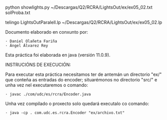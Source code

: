 
python showlights.py ~/Descargas/Q2/RCRA/LightsOut/ex/ex05_02.txt solProba.txt

telingo LightsOutParalell.lp ~/Descargas/Q2/RCRA/LightsOut/ex/ex05_02.lp




Documento elaborado en conxunto por:

    · Daniel Olañeta Fariña
    · Ángel Álvarez Rey



Esta práctica foi elaborada en java (versión 11.0.9).


INSTRUCIÓNS DE EXECUCIÓN:


Para executar esta práctica necesitamos ter de antemán un directorio "ex/" que conteña as entradas do encoder; situarémonos
no directorio "src/" e unha vez nel executaremos o comando:

	· javac ./com/udc/es/rcra/Encoder.java

Unha vez compilado o proxecto solo quedará executalo co comando:

	· java -cp . com.udc.es.rcra.Encoder "ex/archivo.txt"

